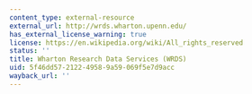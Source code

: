 ```yaml
---
content_type: external-resource
external_url: http://wrds.wharton.upenn.edu/
has_external_license_warning: true
license: https://en.wikipedia.org/wiki/All_rights_reserved
status: ''
title: Wharton Research Data Services (WRDS)
uid: 5f46dd57-2122-4958-9a59-069f5e7d9acc
wayback_url: ''
---
```

